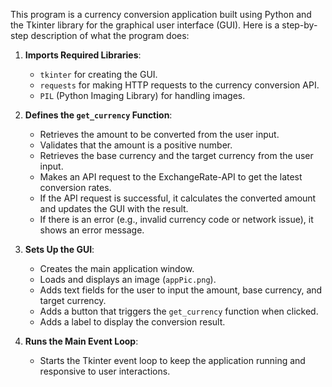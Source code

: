 This program is a currency conversion application built using Python and the Tkinter library for the graphical user interface (GUI). Here is a step-by-step description of what the program does:

1. **Imports Required Libraries**:
   - `tkinter` for creating the GUI.
   - `requests` for making HTTP requests to the currency conversion API.
   - `PIL` (Python Imaging Library) for handling images.

2. **Defines the `get_currency` Function**:
   - Retrieves the amount to be converted from the user input.
   - Validates that the amount is a positive number.
   - Retrieves the base currency and the target currency from the user input.
   - Makes an API request to the ExchangeRate-API to get the latest conversion rates.
   - If the API request is successful, it calculates the converted amount and updates the GUI with the result.
   - If there is an error (e.g., invalid currency code or network issue), it shows an error message.

3. **Sets Up the GUI**:
   - Creates the main application window.
   - Loads and displays an image (`appPic.png`).
   - Adds text fields for the user to input the amount, base currency, and target currency.
   - Adds a button that triggers the `get_currency` function when clicked.
   - Adds a label to display the conversion result.

4. **Runs the Main Event Loop**:
   - Starts the Tkinter event loop to keep the application running and responsive to user interactions.
